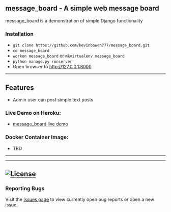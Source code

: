 ## message_board - A simple web message board

message_board is a demonstration of simple Django functionality

### Installation
 - `git clone https://github.com/kevinbowen777/message_board.git`
 - `cd message_board`
 - `workon message_board` or `mkvirtualenv message_board`
 - `python manage.py runserver`
 - Open browser to http://127.0.0.1:8000

---
## Features
 - Admin user can post simple text posts

### Live Demo on Heroku:
 - [message_board live demo](https://limitless-plains-90973.herokuapp.com/)
### Docker Container Image:

 - TBD
---



---
[![License](https://img.shields.io/badge/license-MIT-green)](https://github.com/kevinbowen777/message_board/blob/master/LICENSE)
---
### Reporting Bugs

   Visit the [Issues page](https://github.com/kevinbowen777/message_board/issues)
      to view currently open bug reports or open a new issue.

